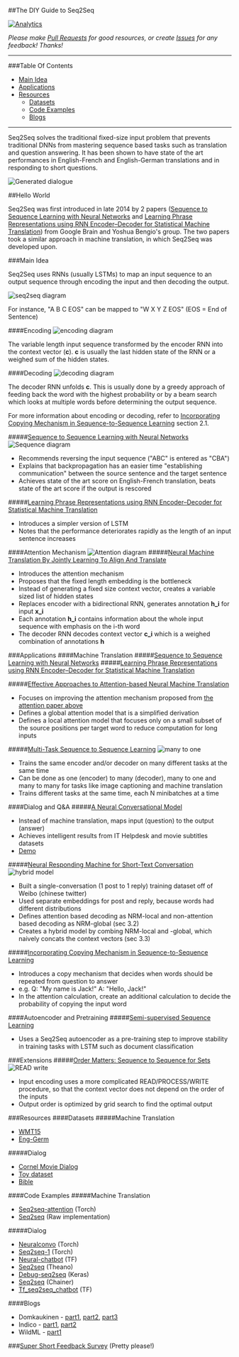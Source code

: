 ##The DIY Guide to Seq2Seq

[![Analytics](https://ga-beacon.appspot.com/UA-61611403-2/jxieeducation/seq2seq?pixel)](https://github.com/igrigorik/ga-beacon)

_Please make [Pull Requests](https://github.com/jxieeducation/DIY-Data-Science/pulls) for good resources, or create [Issues](https://github.com/jxieeducation/DIY-Data-Science/issues) for any feedback! Thanks!_

----------
###Table Of Contents
* [Main Idea](#main-idea)
* [Applications](#applications)
* [Resources](#resources)
	* [Datasets](#datasets)
	* [Code Examples](#code-examples)
	* [Blogs](#blogs)

----------

Seq2Seq solves the traditional fixed-size input problem that prevents traditional DNNs from mastering sequence based tasks such as translation and question answering. It has been shown to have state of the art performances in English-French and English-German translations and in responding to short questions. 

![Generated dialogue](http://s32.postimg.org/6e20by8v9/Screen_Shot_2016_05_01_at_9_29_05_AM.png)

##Hello World

Seq2Seq was first introduced in late 2014 by 2 papers ([Sequence to Sequence Learning with Neural Networks](#sequence-to-sequence-learning-with-neural-networks) and [Learning Phrase Representations using RNN Encoder–Decoder for Statistical Machine Translation](#learning-phrase-representations-using-rnn-encoderdecoder-for-statistical-machine-translation)) from Google Brain and Yoshua Bengio's group. The two papers took a similar approach in machine translation, in which Seq2Seq was developed upon.

###Main Idea

Seq2Seq uses RNNs (usually LSTMs) to map an input sequence to an output sequence through encoding the input and then decoding the output. 

![seq2seq diagram](https://i.gyazo.com/d1d750f3b56f9b8948f42f8273f7a36a.png)

For instance, "A B C EOS" can be mapped to "W X Y Z EOS" (EOS = End of Sentence)

####Encoding
![encoding diagram](http://s32.postimg.org/mtvq063j9/Screen_Shot_2016_05_01_at_9_21_55_AM.png)

The variable length input sequence transformed by the encoder RNN into the context vector (**c**). **c** is usually the last hidden state of the RNN or a weighed sum of the hidden states.

####Decoding
![decoding diagram](http://s32.postimg.org/nad9blzs5/Screen_Shot_2016_05_01_at_9_23_18_AM.png)

The decoder RNN unfolds **c**. This is usually done by a greedy approach of feeding back the word with the highest probability or by a beam search which looks at multiple words before determining the output sequence. 

For more information about encoding or decoding, refer to [Incorporating Copying Mechanism in Sequence-to-Sequence Learning](http://arxiv.org/pdf/1603.06393.pdf) section 2.1. 

#####[Sequence to Sequence Learning with Neural Networks](http://arxiv.org/pdf/1409.3215v3.pdf)
![Sequence diagram](http://s32.postimg.org/trkq2av6t/Screen_Shot_2016_05_01_at_9_26_12_AM.png)
* Recommends reversing the input sequence ("ABC" is entered as "CBA")
* Explains that backpropagation has an easier time "establishing communication" between the source sentence and the target sentence
* Achieves state of the art score on English-French translation, beats state of the art score if the output is rescored

#####[Learning Phrase Representations using RNN Encoder–Decoder for Statistical Machine Translation](http://arxiv.org/pdf/1406.1078.pdf)
* Introduces a simpler version of LSTM 
* Notes that the performance deteriorates rapidly as the length of an input sentence increases

####Attention Mechanism
![Attention diagram](https://camo.githubusercontent.com/0e2e4e5fb2dd47846c2fe027737a5df5e711df1b/687474703a2f2f6936342e74696e797069632e636f6d2f6132727733642e706e67)
#####[Neural Machine Translation By Jointly Learning To Align And Translate](http://arxiv.org/pdf/1409.0473v6.pdf)
* Introduces the attention mechanism
* Proposes that the fixed length embedding is the bottleneck
* Instead of generating a fixed size context vector, creates a variable sized list of hidden states
* Replaces encoder with a bidirectional RNN, generates annotation **h_i** for input **x_i**
* Each annotation **h_i** contains information about the whole input sequence with emphasis on the i-th word
* The decoder RNN decodes context vector **c_i** which is a weighed combination of annotations **h**


###Applications
####Machine Translation
#####[Sequence to Sequence Learning with Neural Networks](#sequence-to-sequence-learning-with-neural-networks) 
#####[Learning Phrase Representations using RNN Encoder–Decoder for Statistical Machine Translation](#learning-phrase-representations-using-rnn-encoderdecoder-for-statistical-machine-translation)

#####[Effective Approaches to Attention-based Neural Machine Translation](http://stanford.edu/~lmthang/data/papers/emnlp15_attn.pdf)
- Focuses on improving the attention mechanism proposed from [the attention paper above](#neural-machine-translation-by-jointly-learning-to-align-and-translate)
- Defines a global attention model that is a simplified derivation
- Defines a local attention model that focuses only on a small subset of the source positions per target word to reduce computation for long inputs

#####[Multi-Task Sequence to Sequence Learning](http://arxiv.org/pdf/1511.06114.pdf)
![many to one](http://s32.postimg.org/mna9f96xx/Screen_Shot_2016_05_01_at_9_30_27_AM.png)
- Trains the same encoder and/or decoder on many different tasks at the same time
- Can be done as one (encoder) to many (decoder), many to one and many to many for tasks like image captioning and machine translation
- Trains different tasks at the same time, each N minibatches at a time 

####Dialog and Q&A
#####[A Neural Conversational Model](http://arxiv.org/pdf/1506.05869v1.pdf)
* Instead of machine translation, maps input (question) to the output (answer)
* Achieves intelligent results from IT Helpdesk and movie subtitles datasets
* [Demo](https://twitter.com/graphific/status/613941774806044672)

#####[Neural Responding Machine for Short-Text Conversation](https://www.aclweb.org/anthology/P/P15/P15-1152.pdf)
![hybrid model](http://s32.postimg.org/muq4txug5/Screen_Shot_2016_05_01_at_9_31_49_AM.png)
- Built a single-conversation (1 post to 1 reply) training dataset off of Weibo (chinese twitter)
- Used separate embeddings for post and reply, because words had different distributions
- Defines attention based decoding as NRM-local and non-attention based decoding as NRM-global (sec 3.2)
- Creates a hybrid model by combing NRM-local and -global, which naively concats the context vectors (sec 3.3)

#####[Incorporating Copying Mechanism in Sequence-to-Sequence Learning](http://arxiv.org/pdf/1603.06393.pdf)
* Introduces a copy mechanism that decides when words should be repeated from question to answer
* e.g. Q: "My name is Jack!" A: "Hello, Jack!"
* In the attention calculation, create an additional calculation to decide the probability of copying the input word

####Autoencoder and Pretraining
#####[Semi-supervised Sequence Learning](http://arxiv.org/pdf/1511.01432v1.pdf)
- Uses a Seq2Seq autoencoder as a pre-training step to improve stability in training tasks with LSTM such as document classification

###Extensions
#####[Order Matters: Sequence to Sequence for Sets](http://arxiv.org/pdf/1511.06391.pdf)
![READ write](http://s32.postimg.org/t34kkwpyd/Screen_Shot_2016_05_01_at_9_34_23_AM.png)
* Input encoding uses a more complicated READ/PROCESS/WRITE procedure, so that the context vector does not depend on the order of the inputs
* Output order is optimized by grid search to find the optimal output

###Resources
####Datasets
#####Machine Translation
* [WMT15](http://www.statmt.org/wmt15/translation-task.html)
* [Eng-Germ](https://github.com/harvardnlp/seq2seq-attn/tree/master/data)

#####Dialog
* [Cornel Movie Dialog](http://www.mpi-sws.org/~cristian/Cornell_Movie-Dialogs_Corpus.html)
* [Toy dataset](https://github.com/eriche2016/seq2seq-1/tree/master/data)
* [Bible](https://github.com/adamchanson/seq2seq/tree/master/data)

####Code Examples
#####Machine Translation
* [Seq2seq-attention](https://github.com/harvardnlp/seq2seq-attn) (Torch)
* [Seq2seq](https://github.com/ma2rten/seq2seq) (Raw implementation)

#####Dialog
* [Neuralconvo](https://github.com/macournoyer/neuralconvo) (Torch)
* [Seq2seq-1](https://github.com/eriche2016/seq2seq-1) (Torch)
* [Neural-chatbot](https://github.com/inikdom/neural-chatbot) (TF)
* [Seq2seq](https://github.com/adamchanson/seq2seq) (Theano)
* [Debug-seq2seq](https://github.com/nicolas-ivanov/debug_seq2seq) (Keras)
* [Seq2seq](https://github.com/kenkov/seq2seq) (Chainer)
* [Tf_seq2seq_chatbot](https://github.com/nicolas-ivanov/tf_seq2seq_chatbot) (TF)

####Blogs
* Domkaukinen - [part1](http://domkaukinen.com/part-1-implementing-a-seq2seq-chatbot-in-torch/), [part2](http://domkaukinen.com/part-2-implementing-seq2seq-chatbot-resolving-memory-issues/), [part3](http://domkaukinen.com/part-3/)
* Indico - [part1](https://indico.io/blog/sequence-modeling-neuralnets-part1/), [part2](https://indico.io/blog/sequence-modeling-neural-networks-part2-attention-models/)
* WildML - [part1](http://www.wildml.com/2016/04/deep-learning-for-chatbots-part-1-introduction/)

###[Super Short Feedback Survey](https://docs.google.com/forms/u/0/d/1lV80v2z0f2tlolGNLpofEHX6Peu0uiYhxWTs6J61mBg) (Pretty please!)
